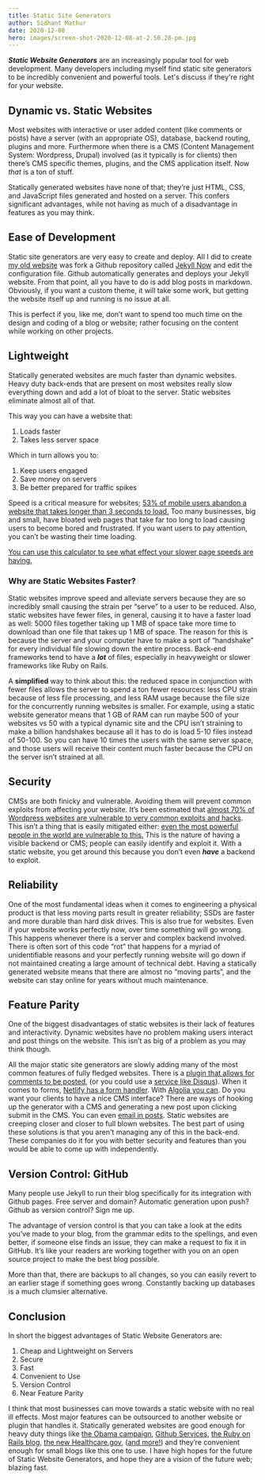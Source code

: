 ```yaml
---
title: Static Site Generators
author: Sidhant Mathur
date: 2020-12-08
hero: images/screen-shot-2020-12-08-at-2.50.28-pm.jpg
---
```

***Static Website Generators*** are an increasingly popular tool for web development. Many developers including myself find static site generators to be incredibly convenient and powerful tools. Let's discuss if they're right for your website.

## Dynamic vs. Static Websites

Most websites with interactive or user added content (like comments or posts) have a server (with an appropriate OS), database, backend routing, plugins and more. Furthermore when there is a CMS (Content Management System: Wordpress, Drupal) involved (as it typically is for clients) then there’s CMS specific themes, plugins, and the CMS application itself. Now *that* is a ton of stuff.

Statically generated websites have none of that; they’re just HTML, CSS, and JavaScript files generated and hosted on a server. This confers significant advantages, while not having as much of a disadvantage in features as you may think.

## Ease of Development

Static site generators are very easy to create and deploy. All I did to create [my old website](https://sidhantmathur.github.io/) was fork a Github repository called [Jekyll Now](https://github.com/barryclark/jekyll-now) and edit the configuration file. Github automatically generates and deploys your Jekyll website. From that point, all you have to do is add blog posts in markdown. Obviously, if you want a custom theme, it will take some work, but getting the website itself up and running is no issue at all.

This is perfect if you, like me, don’t want to spend too much time on the design and coding of a blog or website; rather focusing on the content while working on other projects.

## Lightweight

Statically generated websites are much faster than dynamic websites. Heavy duty back-ends that are present on most websites really slow everything down and add a lot of bloat to the server. Static websites eliminate almost all of that.

This way you can have a website that:

1. Loads faster
2. Takes less server space

Which in turn allows you to:

1. Keep users engaged
2. Save money on servers
3. Be better prepared for traffic spikes

Speed is a critical measure for websites; [53% of mobile users abandon a website that takes longer than 3 seconds to load.](https://www.doubleclickbygoogle.com/articles/mobile-speed-matters/) Too many businesses, big and small, have bloated web pages that take far too long to load causing users to become bored and frustrated. If you want users to pay attention, you can’t be wasting their time loading.

[You can use this calculator to see what effect your slower page speeds are having.](https://www.doubleclickbygoogle.com/articles/mobile-speed-adds-up/)

### **Why are Static Websites Faster?**

Static websites improve speed and alleviate servers because they are so incredibly small causing the strain per “serve” to a user to be reduced. Also, static websites have fewer files, in general, causing it to have a faster load as well: 5000 files together taking up 1 MB of space take more time to download than one file that takes up 1 MB of space. The reason for this is because the server and your computer have to make a sort of “handshake” for every individual file slowing down the entire process. Back-end frameworks tend to have a ***lot*** of files, especially in heavyweight or slower frameworks like Ruby on Rails.

A **simplified** way to think about this: the reduced space in conjunction with fewer files allows the server to spend a ton fewer resources: less CPU strain because of less file processing, and less RAM usage because the file size for the concurrently running websites is smaller. For example, using a static website generator means that 1 GB of RAM can run maybe 500 of your websites vs 50 with a typical dynamic site and the CPU isn’t straining to make a billion handshakes because all it has to do is load 5-10 files instead of 50-100. So you can have 10 times the users with the same server space, and those users will receive their content much faster because the CPU on the server isn’t strained at all.

## Security

CMSs are both finicky and vulnerable. Avoiding them will prevent common exploits from affecting your website. It’s been estimated that [almost 70% of Wordpress websites are vulnerable to very common exploits and hacks](https://www.wpwhitesecurity.com/wordpress-security-news-updates/statistics-70-percent-wordpress-installations-vulnerable/). This isn’t a thing that is easily mitigated either: [even the most powerful people in the world are vulnerable to this.](https://www.theregister.co.uk/2016/04/07/panama_papers_unpatched_wordpress_drupal/) This is the nature of having a visible backend or CMS; people can easily identify and exploit it. With a static website, you get around this because you don’t even ***have*** a backend to exploit.

## Reliability

One of the most fundamental ideas when it comes to engineering a physical product is that less moving parts result in greater reliability; SSDs are faster and more durable than hard disk drives. This is also true for websites. Even if your website works perfectly now, over time something will go wrong. This happens whenever there is a server and complex backend involved. There is often sort of this code “rot” that happens for a myriad of unidentifiable reasons and your perfectly running website will go down if not maintained creating a large amount of technical debt. Having a statically generated website means that there are almost no “moving parts”, and the website can stay online for years without much maintenance.

## Feature Parity

One of the biggest disadvantages of static websites is their lack of features and interactivity. Dynamic websites have no problem making users interact and post things on the website. This isn’t as big of a problem as you may think though.

All the major static site generators are slowly adding many of the most common features of fully fledged websites. There is a [plugin that allows for comments to be posted](https://staticman.net/), (or you could use a [service like Disqus](https://disqus.com/)). When it comes to forms, [Netlify has a form handler](https://www.netlify.com/docs/form-handling/). With [Algolia you can](https://www.algolia.com/). Do you want your clients to have a nice CMS interface? There are ways of hooking up the generator with a CMS and generating a new post upon clicking submit in the CMS. You can even [email in posts](https://github.com/masukomi/JekyllMail). Static websites are creeping closer and closer to full blown websites. The best part of using these solutions is that you aren't managing any of this in the back-end. These companies do it for you with better security and features than you would be able to come up with independently.

## Version Control: GitHub

Many people use Jekyll to run their blog specifically for its integration with Github pages. Free server and domain? Automatic generation upon push? Github as version control? Sign me up.

The advantage of version control is that you can take a look at the edits you’ve made to your blog, from the grammar edits to the spellings, and even better, if someone else finds an issue, they can make a request to fix it in GitHub. It’s like your readers are working together with you on an open source project to make the best blog possible.

More than that, there are backups to all changes, so you can easily revert to an earlier stage if something goes wrong. Constantly backing up databases is a much clumsier alternative.

## Conclusion

In short the biggest advantages of Static Website Generators are:

1. Cheap and Lightweight on Servers
2. Secure
3. Fast
4. Convenient to Use
5. Version Control
6. Near Feature Parity

I think that most businesses can move towards a static website with no real ill effects. Most major features can be outsourced to another website or plugin that handles it. Statically generated websites are good enough for heavy duty things like [the Obama campaign](http://kylerush.net/blog/meet-the-obama-campaigns-250-million-fundraising-platform/), [Github Services](https://services.github.com/), [the Ruby on Rails blog](http://weblog.rubyonrails.org/), [the new Healthcare.gov](https://developmentseed.org/blog/new-healthcare-gov-is-open-and-cms-free/), ([and more!](http://planetjekyll.github.io/showcase/)) and they’re convenient enough for small blogs like this one to use. I have high hopes for the future of Static Website Generators, and hope they are a vision of the future web; blazing fast.